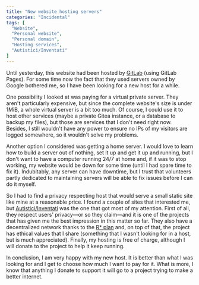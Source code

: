 ```yaml
---
title: "New website hosting servers"
categories: "Incidental"
tags: [
  "Website",
  "Personal website",
  "Personal domain",
  "Hosting services",
  "Autistici/Inventati"
]
---
```


Until yesterday, this website had been hosted by [GitLab][gl] (using GitLab
Pages). For some time now the fact that they used servers owned by Google
bothered me, so I have been looking for a new host for a while.

One possibility I looked at was paying for a virtual private server. They aren't
particularly expensive, but since the complete website's size is under 1MiB, a
whole virtual server is a bit too much. Of course, I could use it to host other
services (maybe a private Gitea instance, or a database to backup my files), but
those are services that I don't need right now. Besides, I still wouldn't have
any power to ensure no IPs of my visitors are logged somewhere, so it wouldn't
solve my problems.

Another option I considered was getting a home server. I would love to learn how
to build a server out of nothing, set it up and get it up and running, but I
don't want to have a computer running 24&#47;7 at home and, if it was to stop
working, my website would be down for some time (until I had spare time to fix
it). Indubitably, any server can have downtime, but I trust that volunteers
partly dedicated to maintaining servers will be able to fix issues before I can
do it myself.

So I had to find a privacy respecting host that would serve a small static site
like mine at a reasonable price. I found a couple of sites that interested me,
but [Autistici/Inventati][ai] was the one that got most of my attention. First
of all, they respect users' privacy—or so they claim—and it is one of the
projects that has given me the best impression in this matter so far. They also
have a decentralized network thanks to the [R* plan][r] and, on top of that, the
project has ethical values that I share (something that I wasn't looking for in
a host, but is much appreciated). Finally, my hosting is free of charge,
although I will donate to the project to help it keep running.

In conclusion, I am very happy with my new host. It is better than what I was
looking for and I get to choose how much I want to pay for it. What is more, I
know that anything I donate to support it will go to a project trying to make a
better internet.


[gl]: <https://gitlab.com> "GitLab"
[ai]: <https://www.autistici.org> "Autistici/Inventati"
[r]: <https://www.autistici.org/who/rplan/> "R* plan — Autistici/Inventati"
